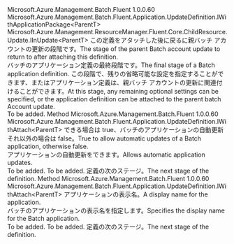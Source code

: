 <Type Name="IWithAttach&lt;ParentT&gt;" FullName="Microsoft.Azure.Management.Batch.Fluent.Application.UpdateDefinition.IWithAttach&lt;ParentT&gt;">
  <TypeSignature Language="C#" Value="public interface IWithAttach&lt;ParentT&gt; : Microsoft.Azure.Management.Batch.Fluent.Application.UpdateDefinition.IWithApplicationPackage&lt;ParentT&gt;, Microsoft.Azure.Management.ResourceManager.Fluent.Core.ChildResource.Update.IInUpdate&lt;ParentT&gt;" />
  <TypeSignature Language="ILAsm" Value=".class public interface auto ansi abstract IWithAttach`1&lt;ParentT&gt; implements class Microsoft.Azure.Management.Batch.Fluent.Application.UpdateDefinition.IWithApplicationPackage`1&lt;!ParentT&gt;, class Microsoft.Azure.Management.ResourceManager.Fluent.Core.ChildResource.Update.IInUpdate`1&lt;!ParentT&gt;" />
  <TypeSignature Language="DocId" Value="T:Microsoft.Azure.Management.Batch.Fluent.Application.UpdateDefinition.IWithAttach`1" />
  <TypeSignature Language="VB.NET" Value="Public Interface IWithAttach(Of ParentT)&#xA;Implements IInUpdate(Of ParentT), IWithApplicationPackage(Of ParentT)" />
  <TypeSignature Language="F#" Value="type IWithAttach&lt;'ParentT&gt; = interface&#xA;    interface IInUpdate&lt;'ParentT&gt;&#xA;    interface IWithApplicationPackage&lt;'ParentT&gt;" />
  <AssemblyInfo>
    <AssemblyName>Microsoft.Azure.Management.Batch.Fluent</AssemblyName>
    <AssemblyVersion>1.0.0.60</AssemblyVersion>
  </AssemblyInfo>
  <TypeParameters>
    <TypeParameter Name="ParentT" />
  </TypeParameters>
  <Interfaces>
    <Interface>
      <InterfaceName>Microsoft.Azure.Management.Batch.Fluent.Application.UpdateDefinition.IWithApplicationPackage&lt;ParentT&gt;</InterfaceName>
    </Interface>
    <Interface>
      <InterfaceName>Microsoft.Azure.Management.ResourceManager.Fluent.Core.ChildResource.Update.IInUpdate&lt;ParentT&gt;</InterfaceName>
    </Interface>
  </Interfaces>
  <Docs>
    <typeparam name="ParentT"><span data-ttu-id="fa580-101">この定義をアタッチした後に戻るに親バッチ アカウントの更新の段階です。</span><span class="sxs-lookup"><span data-stu-id="fa580-101">The stage of the parent Batch account update to return to after attaching this definition.</span></span></typeparam>
    <summary>
            <span data-ttu-id="fa580-102">バッチのアプリケーション定義の最終段階です。</span><span class="sxs-lookup"><span data-stu-id="fa580-102">The final stage of a Batch application definition.</span></span>
            <span data-ttu-id="fa580-103">この段階で、残りの省略可能な設定を指定することができます、またはアプリケーション定義は、親バッチ アカウントの更新に関連付けることができます。</span><span class="sxs-lookup"><span data-stu-id="fa580-103">At this stage, any remaining optional settings can be specified, or the application definition can be attached to the parent batch Account update.</span></span>
            </summary>
    <remarks>To be added.</remarks>
  </Docs>
  <Members>
    <Member MemberName="WithAllowUpdates">
      <MemberSignature Language="C#" Value="public Microsoft.Azure.Management.Batch.Fluent.Application.UpdateDefinition.IWithAttach&lt;ParentT&gt; WithAllowUpdates (bool allowUpdates);" />
      <MemberSignature Language="ILAsm" Value=".method public hidebysig newslot virtual instance class Microsoft.Azure.Management.Batch.Fluent.Application.UpdateDefinition.IWithAttach`1&lt;!ParentT&gt; WithAllowUpdates(bool allowUpdates) cil managed" />
      <MemberSignature Language="DocId" Value="M:Microsoft.Azure.Management.Batch.Fluent.Application.UpdateDefinition.IWithAttach`1.WithAllowUpdates(System.Boolean)" />
      <MemberSignature Language="VB.NET" Value="Public Function WithAllowUpdates (allowUpdates As Boolean) As IWithAttach(Of ParentT)" />
      <MemberSignature Language="F#" Value="abstract member WithAllowUpdates : bool -&gt; Microsoft.Azure.Management.Batch.Fluent.Application.UpdateDefinition.IWithAttach&lt;'ParentT&gt;" Usage="iWithAttach.WithAllowUpdates allowUpdates" />
      <MemberType>Method</MemberType>
      <AssemblyInfo>
        <AssemblyName>Microsoft.Azure.Management.Batch.Fluent</AssemblyName>
        <AssemblyVersion>1.0.0.60</AssemblyVersion>
      </AssemblyInfo>
      <ReturnValue>
        <ReturnType>Microsoft.Azure.Management.Batch.Fluent.Application.UpdateDefinition.IWithAttach&lt;ParentT&gt;</ReturnType>
      </ReturnValue>
      <Parameters>
        <Parameter Name="allowUpdates" Type="System.Boolean" />
      </Parameters>
      <Docs>
        <param name="allowUpdates"><span data-ttu-id="fa580-104">できる場合は true、バッチのアプリケーションの自動更新それ以外の場合は false。</span><span class="sxs-lookup"><span data-stu-id="fa580-104">True to allow automatic updates of a Batch application, otherwise false.</span></span></param>
        <summary>
            <span data-ttu-id="fa580-105">アプリケーションの自動更新をできます。</span><span class="sxs-lookup"><span data-stu-id="fa580-105">Allows automatic application updates.</span></span>
            </summary>
        <returns>To be added.</returns>
        <remarks>To be added.</remarks>
        <return><span data-ttu-id="fa580-106">定義の次のステージ。</span><span class="sxs-lookup"><span data-stu-id="fa580-106">The next stage of the definition.</span></span></return>
      </Docs>
    </Member>
    <Member MemberName="WithDisplayName">
      <MemberSignature Language="C#" Value="public Microsoft.Azure.Management.Batch.Fluent.Application.UpdateDefinition.IWithAttach&lt;ParentT&gt; WithDisplayName (string displayName);" />
      <MemberSignature Language="ILAsm" Value=".method public hidebysig newslot virtual instance class Microsoft.Azure.Management.Batch.Fluent.Application.UpdateDefinition.IWithAttach`1&lt;!ParentT&gt; WithDisplayName(string displayName) cil managed" />
      <MemberSignature Language="DocId" Value="M:Microsoft.Azure.Management.Batch.Fluent.Application.UpdateDefinition.IWithAttach`1.WithDisplayName(System.String)" />
      <MemberSignature Language="VB.NET" Value="Public Function WithDisplayName (displayName As String) As IWithAttach(Of ParentT)" />
      <MemberSignature Language="F#" Value="abstract member WithDisplayName : string -&gt; Microsoft.Azure.Management.Batch.Fluent.Application.UpdateDefinition.IWithAttach&lt;'ParentT&gt;" Usage="iWithAttach.WithDisplayName displayName" />
      <MemberType>Method</MemberType>
      <AssemblyInfo>
        <AssemblyName>Microsoft.Azure.Management.Batch.Fluent</AssemblyName>
        <AssemblyVersion>1.0.0.60</AssemblyVersion>
      </AssemblyInfo>
      <ReturnValue>
        <ReturnType>Microsoft.Azure.Management.Batch.Fluent.Application.UpdateDefinition.IWithAttach&lt;ParentT&gt;</ReturnType>
      </ReturnValue>
      <Parameters>
        <Parameter Name="displayName" Type="System.String" />
      </Parameters>
      <Docs>
        <param name="displayName"><span data-ttu-id="fa580-107">アプリケーションの表示名。</span><span class="sxs-lookup"><span data-stu-id="fa580-107">A display name for the application.</span></span></param>
        <summary>
            <span data-ttu-id="fa580-108">バッチのアプリケーションの表示名を指定します。</span><span class="sxs-lookup"><span data-stu-id="fa580-108">Specifies the display name for the Batch application.</span></span>
            </summary>
        <returns>To be added.</returns>
        <remarks>To be added.</remarks>
        <return><span data-ttu-id="fa580-109">定義の次のステージ。</span><span class="sxs-lookup"><span data-stu-id="fa580-109">The next stage of the definition.</span></span></return>
      </Docs>
    </Member>
  </Members>
</Type>
